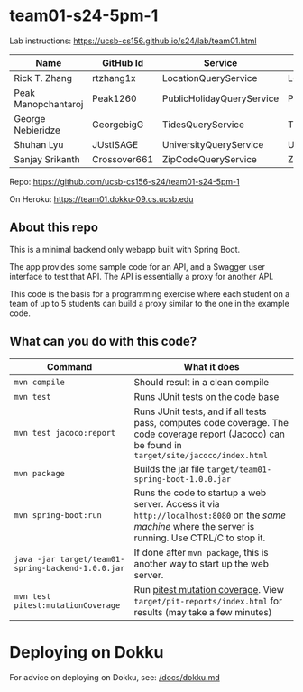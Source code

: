 # team01-s24-5pm-1

Lab instructions: <https://ucsb-cs156.github.io/s24/lab/team01.html>

| Name                | GitHub Id    |  Service                    | Controller                |
|---------------------|--------------|-----------------------------|---------------------------|
| Rick T. Zhang       | rtzhang1x    | LocationQueryService        | LocationController        |
| Peak Manopchantaroj | Peak1260     | PublicHolidayQueryService   | PublicHolidayController   |
| George Nebieridze   | GeorgebigG   | TidesQueryService           | TidesController           |
| Shuhan Lyu          | JUstISAGE    | UniversityQueryService      | UniversityController      |
| Sanjay Srikanth     | Crossover661 | ZipCodeQueryService         | ZipCodeController         |

Repo: https://github.com/ucsb-cs156-s24/team01-s24-5pm-1

On Heroku: https://team01.dokku-09.cs.ucsb.edu

## About this repo

This is a minimal backend only webapp built with Spring Boot.

The app provides some sample code for an API, and a Swagger user interface
to test that API.  The API is essentially a proxy for another API.

This code is the basis for a programming exercise where each student on a
team of up to 5 students can build a proxy similar to the one in the example code.

## What can you do with this code?

| Command | What it does   |
|----------|---------------------------------------|
| `mvn compile` | Should result in a clean compile |
| `mvn test` | Runs JUnit tests on the code base |
| `mvn test jacoco:report` | Runs JUnit tests, and if all tests pass, computes code coverage.  The code coverage report (Jacoco) can be found in `target/site/jacoco/index.html` |
| `mvn package` | Builds the jar file `target/team01-spring-boot-1.0.0.jar` |
| `mvn spring-boot:run` | Runs the code to startup a web server.  Access it via `http://localhost:8080` on the *same machine* where the server is running.  Use CTRL/C to stop it. |
| `java -jar target/team01-spring-backend-1.0.0.jar` | If done after `mvn package`, this is another way to start up the web server.|
| `mvn test pitest:mutationCoverage` | Run [pitest mutation coverage](https://pitest.org).  View `target/pit-reports/index.html` for results (may take a few minutes)|

# Deploying on Dokku

For advice on deploying on Dokku, see: [/docs/dokku.md](/docs/dokku.md)

